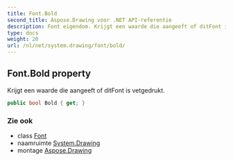```yaml
---
title: Font.Bold
second_title: Aspose.Drawing voor .NET API-referentie
description: Font eigendom. Krijgt een waarde die aangeeft of ditFont is vetgedrukt.
type: docs
weight: 20
url: /nl/net/system.drawing/font/bold/
---
```

## Font.Bold property

Krijgt een waarde die aangeeft of ditFont is vetgedrukt.

```csharp
public bool Bold { get; }
```

### Zie ook

* class [Font](../)
* naamruimte [System.Drawing](../../font/)
* montage [Aspose.Drawing](../../../)


